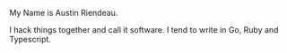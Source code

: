 My Name is Austin Riendeau. 

I hack things together and call it software. I tend to write in Go, Ruby and Typescript. 
